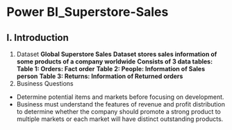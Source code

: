 # Power BI_Superstore-Sales

## I. Introduction
1. Dataset
**Global Superstore Sales**
**Dataset stores sales information of some products of a company worldwide**
**Consists of 3 data tables:**
**Table 1: Orders: Fact order**
**Table 2: People: Information of Sales person**
**Table 3: Returns: Information of Returned orders**
3. Business Questions
- Determine potential items and markets before focusing on development. 
- Business must understand the features of revenue and profit distribution to determine whether the company should promote a strong product to multiple markets or each market will have distinct outstanding products.


